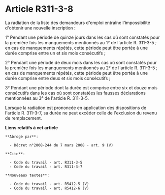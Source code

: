 # Article R311-3-8

La radiation de la liste des demandeurs d'emploi entraîne l'impossibilité d'obtenir une nouvelle inscription :

1° Pendant une période de quinze jours dans les cas où sont constatés pour la première fois les manquements mentionnés au 1°
de l'article R. 311-3-5 ; en cas de manquements répétés, cette période peut être portée à une durée comprise entre un et six
mois consécutifs ;

2° Pendant une période de deux mois dans les cas où sont constatés pour la première fois les manquements mentionnés au 2° de
l'article R. 311-3-5 ; en cas de manquements répétés, cette période peut être portée à une durée comprise entre deux et six
mois consécutifs ;

3° Pendant une période dont la durée est comprise entre six et douze mois consécutifs dans les cas où sont constatées les
fausses déclarations mentionnées au 3° de l'article R. 311-3-5.

Lorsque la radiation est prononcée en application des dispositions de l'article R. 311-3-7, sa durée ne peut excéder celle de
l'exclusion du revenu de remplacement.

**Liens relatifs à cet article**

	**Abrogé par**:

	  - Décret n°2008-244 du 7 mars 2008 - art. 9 (V)

	**Cite**:

	  - Code du travail - art. R311-3-5
	  - Code du travail - art. R311-3-7

	**Nouveaux textes**:

	  - Code du travail - art. R5412-5 (V)
	  - Code du travail - art. R5412-6 (V)
